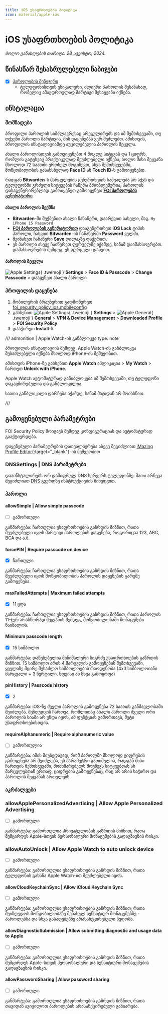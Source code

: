 ```yaml
---
title: iOS უსაფრთხოების პოლიტიკა
icon: material/apple-ios
---
```


# iOS უსაფრთხოების პოლიტიკა

*ბოლო განახლების თარიღი: 28 აგვისტო, 2024.*

## წინასწარ შესასრულებელი ნაბიჯები

- [x] [პაროლების მენეჯერი](../solutions/passwords.md)
    - ტელეფონისთვის უნიკალური, ძლიერი პაროლის შესანახად, რომელიც ამავდროულად მარტივი შესაყვანი
      იქნება.

## ინსტალაცია

### მომზადება

პროფილი პაროლის სიმძლავრესაც არეგულირებს და იმ შემთხვევაში, თუ თქვენი პაროლი მარტივია,
მის დაყენებას ვერ შეძლებთ. ამისთვის, პროფილის ინსტალაციამდე აუცილებელია პაროლის შეცვლა.

ახალი პაროლისთვის გამოვიყენებთ 4 მოკლე სიტყვას და 1 ციფრს, რომლის გატეხვაც პრაქტიკულად შეუძლებელი იქნება,
ხოლო მისი შეყვანა მხოლოდ 72 საათში ერთხელ მოგიწევთ, სხვა შემთხვევებში, მოწყობილობის
გასახსნელად **Face ID** ან **Touch ID**-ს გამოიყენებთ.

რადგან **Bitwarden**-ს მარცვლების გენერირების საშუალება არ აქვს და ტელეფონში გრძელი სიტყვების
ჩაწერა პრობლემურია, პაროლის დასაგენერირებლად გამოიყენეთ გამოიყენეთ **[FOI პაროლების გენერატორი](../tools/password-generator.md?os=ios)**.

#### ახალი პაროლის შექმნა

- **Bitwarden**-ში შექმენით ახალი ჩანაწერი, დაარქვით სახელი, მაგ. `My iPhone 15 Password`
- **[FOI პაროლების გენერატორით](../tools/password-generator.md?os=ios)** დააგენერირეთ **iOS Lock** ტიპის პაროლი, 
    ჩასვით **Bitwarden**-ის ჩანაწერში **Password** ველში.
- შეინახეთ ჩანაწერი **Save** ღილაკზე დაჭერით.
- ეს პაროლი ასევე ჩაიწერეთ ფურცელზე იქამდე, სანამ დაიმახსოვრებთ. დამახსოვრების შემდეგ, ეს ფურცელი დაწვით.

#### პაროლის შეცვლა

![Apple Settings](../assets/img/icons/apple/settings.svg){ .twemoji } **Settings** > 
**Face ID & Passcode** > **Change Passcode** > დააყენეთ ახალი პაროლი

### პროფილის დაყენება

1. მობილურის ბრაუზერით გადმოწერეთ [foi_security_policy_ios.mobileconfig](files/apple/foi_security_policy_ios.mobileconfig)
2. გახსენით ![Apple Settings](../assets/img/icons/apple/settings.svg){ .twemoji } **Settings** > 
    ![Apple General](../assets/img/icons/apple/general.svg){ .twemoji } **General** > 
    **VPN & Device Management** > **Downloaded Profile** > **FOI Security Policy**
3. დააჭირეთ **Install**-ს.

/// admonition | Apple Watch-ის განბლოკვა
    type: note

პროფილის ინსტალაციის შემდეგ, Apple Watch-ის განბლოკვა შესაძლებელი იქნება მხოლოდ iPhone-ის მეშვეობით.

ამისთვის iPhone-ზე გახსენით **Apple Watch** აპლიკაცია > **My Watch** > ჩართეთ **Unlock with iPhone**.

Apple Watch ავტომატურად განიბლოკება იმ შემთხვევაში, თუ ტელეფონი დაკავშირებულია და განბლოკილია.

საათი განბლიკილი დარჩება იქამდე, სანამ მაჯიდან არ მოიხსნით.

///

## გამოყენებული პარამეტრები

FOI Security Policy მოიცავს შემდეგ კონფიგურაციას და ავტომატურად გააქტიურდება.

დაყენებული პარამეტრების დათვალიერება ასევე შეგიძლიათ 
[iMazing Profile Editor](https://apps.apple.com/us/app/imazing-profile-editor/id1487860882?mt=12){:target="_blank"}-ის მეშვეობით

### DNSSettings | DNS პარამეტრები

დააინსტალირებს ორ დაშიფრულ DNS სერვერს ტელეფონზე. მათი არჩევა შეგიძლიათ [DNS](../solutions/dns.md) გვერდზე
ინსტრუქციების მიხედვით.

### პაროლი

#### allowSimple | Allow simple passcode

- [ ] გამორთული

განმარტება: ჩართულია უსაფრთხოების გაზრდის მიზნით, რათა შეუძლებელი იყოს მარტივი პაროლების დაყენება,
როგორიცაა 123, ABC, BCA და ა.შ.

#### forcePIN | Require passcode on device

- [x] ჩართული

განმარტება: ჩართულია უსაფრთხოების გაზრდის მიზნით, რათა შეუძლებელი იყოს მოწყობილობის პაროლის
დაყენების გარეშე გამოყენება.

#### maxFailedAttempts | Maximum failed attempts

- [x] 11 ცდა

განმარტება: ჩართულია უსაფრთხოების გაზრდის მიზნით, რათა პაროლის 11-ჯერ არასწორად შეყვანის შემდეგ,
მოწყობილობაში მონაცემები წაიშალოს.

#### Minimum passcode length

- [x] 15 სიმბოლო

განმარტება: დაწესებულია მინიმალური სიგრძე უსაფრთხოების გაზრდის მიზნით. 15 სიმბოლო არის 4 მარცვლის
გამოყენების შემთხვევაში, ყველაზე მცირე შესაძლო სიმბოლოების რაოდენობა (4x3 სიმბოლოიანი მარცვალი + 3 წერტილი, სფეისი ან სხვა გამოყოფა)

#### pinHistory | Passcode history

- [x] 2

განმარტება: iOS-ზე ძველი პაროლის გამოყენება 72 საათის განმავლობაში შეიძლება. შეზღუდვის ჩართვა, 
რომლითაც ახალი პაროლი ძველი ორი პაროლის სიაში არ უნდა იყოს, ამ ფუნქციას გამორთავს, მეტი უსაფრთხოებისთვის.

#### requireAlphanumeric | Require alphanumeric value

- [ ] გამორთულია

განმარტება: იმის მიუხედავად, რომ პაროლში მხოლოდ ციფრების გამოყენება არ შეიძლება, ეს პარამეტრი გათიშულია,
რადგან მისი ჩართვის შემთხვევაში, მომხმარებელს მოუწევს სიტყვებთან ან მარცვლებთან ერთად, ციფრების გამოყენებაც,
რაც არ არის საჭირო და პაროლის შეყვანას ართულებს.


### აკრძალვები

### allowApplePersonalizedAdvertising | Allow Apple Personalized Advertising

- [ ] გამორთული

განმარტება: გამორთულია პრივატულობის გაზრდის მიზნით, რათა შემცირდეს Apple-სთვის პერსონალური 
მონაცემების გადაგზავნის რისკი.

### allowAutoUnlock | Allow Apple Watch to auto unlock device

- [ ] გამორთული

განმარტება: გამორთულია უსაფრთხოების გაზრდის მიზნით, რათა ტელეფონის გახსნა Apple Watch-ით
შეუძლებელი იყოს.

#### allowCloudKeychainSync | Allow iCloud Keychain Sync

- [ ] გამორთული

განმარტება: გამორთულია უსაფრთხოების გაზრდის მიზნით, რათა შეიზღუდოს მოწყობილობაზე შენახულ 
სენსიტიურ მონაცემებზე - პაროლებსა და სხვა გასაღებებზე არასანქცირებული წვდომა.

#### allowDiagnosticSubmission | Allow submitting diagnostic and usage data to Apple

- [ ] გამორთული

განმარტება: გამორთულია უსაფრთხოების გაზრდის მიზნით, რათა შემცირდეს Apple-სთვის 
პერსონალური და სენსიტიური მონაცემების გადაგზავნის რისკი.

#### allowPasswordSharing | Allow password sharing

- [ ] გამორთული

განმარტება: გამორთულია უსაფრთხოების გაზრდის მიზნით, რათა თავიდან ავიცილოთ პაროლების 
არასანქცირებული გაზიარება.

